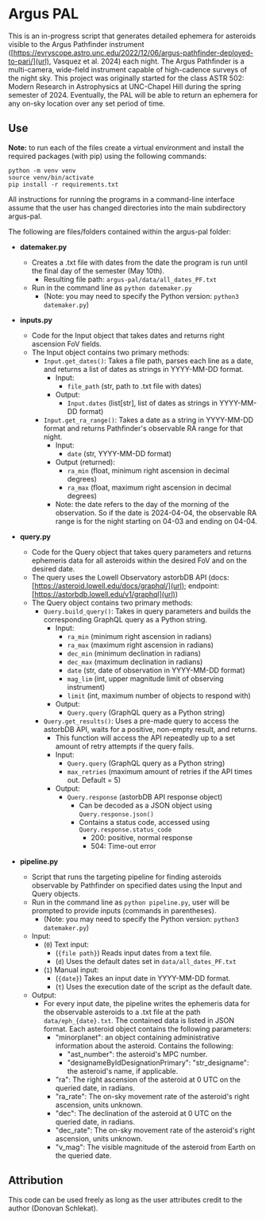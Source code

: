 # Argus PAL
This is an in-progress script that generates detailed ephemera for asteroids visible to the Argus Pathfinder instrument ([https://evryscope.astro.unc.edu/2022/12/06/argus-pathfinder-deployed-to-pari/](url), Vasquez et al. 2024) each night. The Argus Pathfinder is a multi-camera, wide-field instrument capable of high-cadence surveys of the night sky. This project was originally started for the class ASTR 502: Modern Research in Astrophysics at UNC-Chapel Hill during the spring semester of 2024. Eventually, the PAL will be able to return an ephemera for any on-sky location over any set period of time.

## Use
**Note:** to run each of the files create a virtual environment and install the required packages (with pip) using the following commands:
```
python -m venv venv
source venv/bin/activate
pip install -r requirements.txt
```
All instructions for running the programs in a command-line interface assume that the user has changed directories into the main subdirectory argus-pal.

The following are files/folders contained within the argus-pal folder:
 
  - **datemaker.py**
     - Creates a .txt file with dates from the date the program is run until the final day of the semester (May 10th).
       - Resulting file path: `argus-pal/data/all_dates_PF.txt`
     - Run in the command line as `python datemaker.py`
       - (Note: you may need to specify the Python version: `python3 datemaker.py`)
 
  - **inputs.py**
     - Code for the Input object that takes dates and returns right ascension FoV fields.
     - The Input object contains two primary methods:
       - `Input.get_dates()`: Takes a file path, parses each line as a date, and returns a list of dates as strings in YYYY-MM-DD format.
         - Input:
           - `file_path` (str, path to .txt file with dates)
         - Output:
           - `Input.dates` (list[str], list of dates as strings in YYYY-MM-DD format)
       - `Input.get_ra_range()`: Takes a date as a string in YYYY-MM-DD format and returns Pathfinder's observable RA range for that night.
         - Input:
           - `date` (str, YYYY-MM-DD format)
         - Output (returned):
           - `ra_min` (float, minimum right ascension in decimal degrees)
           - `ra_max` (float, maximum right ascension in decimal degrees)
         - Note: the date refers to the day of the morning of the observation. So if the date is 2024-04-04, the observable RA range is for the night starting on 04-03 and ending on 04-04.
 
  - **query.py**
     - Code for the Query object that takes query parameters and returns ephemeris data for all asteroids within the desired FoV and on the desired date.
     - The query uses the Lowell Observatory astorbDB API (docs: [https://asteroid.lowell.edu/docs/graphql/](url); endpoint: [https://astorbdb.lowell.edu/v1/graphql](url))
     - The Query object contains two primary methods:
       - `Query.build_query()`: Takes in query parameters and builds the corresponding GraphQL query as a Python string.
         - Input:
           - `ra_min` (minimum right ascension in radians)
           - `ra_max` (maximum right ascension in radians)
           - `dec_min` (minimum declination in radians)
           - `dec_max` (maximum declination in radians)
           - `date` (str, date of observation in YYYY-MM-DD format)
           - `mag_lim` (int, upper magnitude limit of observing instrument)
           - `limit` (int, maximum number of objects to respond with)
         - Output:
           - `Query.query` (GraphQL query as a Python string)
       - `Query.get_results()`: Uses a pre-made query to access the astorbDB API, waits for a positive, non-empty result, and returns.
         - This function will access the API repeatedly up to a set amount of retry attempts if the query fails.
         - Input:
           - `Query.query` (GraphQL query as a Python string)
           - `max_retries` (maximum amount of retries if the API times out. Default = 5)
         - Output:
           - `Query.response` (astorbDB API response object)
             - Can be decoded as a JSON object using `Query.response.json()`
             - Contains a status code, accessed using `Query.response.status_code`
               - 200: positive, normal response
               - 504: Time-out error
                
  - **pipeline.py**
     - Script that runs the targeting pipeline for finding asteroids observable by Pathfinder on specified dates using the Input and Query objects.
     - Run in the command line as `python pipeline.py`, user will be prompted to provide inputs (commands in parentheses).
       - (Note: you may need to specify the Python version: `python3 datemaker.py`)
     - Input:
       - (`0`) Text input: 
         - (`{file path}`) Reads input dates from a text file.
         - (`d`) Uses the default dates set in `data/all_dates_PF.txt`
       - (`1`) Manual input:
         - (`{date}`) Takes an input date in YYYY-MM-DD format.
         - (`t`) Uses the execution date of the script as the default date.
     -  Output:
         -  For every input date, the pipeline writes the ephemeris data for the observable asteroids to a .txt file at the path `data/eph_{date}.txt`. The contained data is listed in JSON format. Each asteroid object contains the following parameters:
            - "minorplanet": an object containing administrative information about the asteroid. Contains the following:
              - "ast_number": the asteroid's MPC number.
              - "designameByIdDesignationPrimary": "str_designame": the asteroid's name, if applicable.
            - "ra": The right ascension of the asteroid at 0 UTC on the queried date, in radians.
            - "ra_rate": The on-sky movement rate of the asteroid's right ascension, units unknown.
            - "dec": The declination of the asteroid at 0 UTC on the queried date, in radians.
            - "dec_rate": The on-sky movement rate of the asteroid's right ascension, units unknown.
            - "v_mag": The visible magnitude of the asteroid from Earth on the queried date.

## Attribution
This code can be used freely as long as the user attributes credit to the author (Donovan Schlekat).
